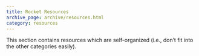 ```yaml
---
title: Rocket Resources
archive_page: archive/resources.html
category: resources
---
```

This section contains resources which are self-organized (i.e., don’t fit into the other categories easily).

